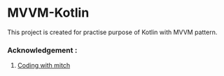 # MVVM-Kotlin

This project is created for practise purpose of Kotlin with MVVM pattern.

### Acknowledgement :

1. [Coding with mitch](https://codingwithmitch.com/courses/jetpack-compose-mvvm-for-beginners)